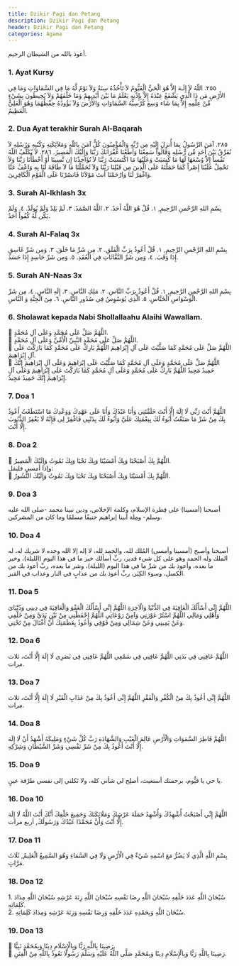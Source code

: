 ```yaml
---
title: Dzikir Pagi dan Petang
description: Dzikir Pagi dan Petang
header: Dzikir Pagi dan Petang
categories: Agama
---
```

<style>
.arx {
	//font-size: 26px;
	cursor: pointer;
}
</style>
<div class="arx">
أعوذ بالله من الشيطان الرجيم.
</div>

### 1. Ayat Kursy
<div class="gdiv">
<div class="arx" onclick="sdiv('d1');">

 ٢٥٥. اللّهُ لاَ إِلَـهَ إِلاَّ هُوَ الْحَيُّ الْقَيُّومُ لاَ تَأْخُذُهُ سِنَةٌ وَلاَ نَوْمٌ لَّهُ مَا فِي السَّمَاوَاتِ وَمَا فِي الأَرْضِ مَن ذَا الَّذِي يَشْفَعُ عِنْدَهُ إِلاَّ بِإِذْنِهِ يَعْلَمُ مَا بَيْنَ أَيْدِيهِمْ وَمَا خَلْفَهُمْ وَلاَ يُحِيطُونَ بِشَيْءٍ مِّنْ عِلْمِهِ إِلاَّ بِمَا شَاء وَسِعَ كُرْسِيُّهُ السَّمَاوَاتِ وَالأَرْضَ وَلاَ يَؤُودُهُ حِفْظُهُمَا وَهُوَ الْعَلِيُّ الْعَظِيمُ.

</div>
<div class="id" id="d1" style="display:none">
255. Allah, tidak ada Tuhan (yang berhak disembah) melainkan Dia Yang Hidup kekal lagi terus menerus mengurus (makhluk-Nya). tidak mengantuk dan tidak tidur. Kepunyaan-Nya apa yang di langit dan di bumi. Tiada yang dapat memberi syafa'at di sisi Allah tanpa izin-Nya? Allah mengetahui apa-apa yang di hadapan mereka dan di belakang mereka, dan mereka tidak mengetahui apa-apa dari ilmu Allah melainkan apa yang dikehendaki-Nya. Kursi Allah meliputi langit dan bumi. Dan Allah tidak merasa berat memelihara keduanya, dan Allah Maha Tinggi lagi Maha Besar.
</div>
</div>

### 2. Dua Ayat terakhir Surah Al-Baqarah
<div class="gdiv">
<div class="arx" onclick="sdiv('d2');">
 ٢٨٥. آمَنَ الرَّسُولُ بِمَا أُنزِلَ إِلَيْهِ مِن رَّبِّهِ وَالْمُؤْمِنُونَ كُلٌّ آمَنَ بِاللّهِ وَمَلآئِكَتِهِ وَكُتُبِهِ وَرُسُلِهِ لاَ نُفَرِّقُ بَيْنَ أَحَدٍ مِّن رُّسُلِهِ وَقَالُواْ سَمِعْنَا وَأَطَعْنَا غُفْرَانَكَ رَبَّنَا وَإِلَيْكَ الْمَصِيرُ.   ٢٨٦. لاَ يُكَلِّفُ اللّهُ نَفْساً إِلاَّ وُسْعَهَا لَهَا مَا كَسَبَتْ وَعَلَيْهَا مَا اكْتَسَبَتْ رَبَّنَا لاَ تُؤَاخِذْنَا إِن نَّسِينَا أَوْ أَخْطَأْنَا رَبَّنَا وَلاَ تَحْمِلْ عَلَيْنَا إِصْراً كَمَا حَمَلْتَهُ عَلَى الَّذِينَ مِن قَبْلِنَا رَبَّنَا وَلاَ تُحَمِّلْنَا مَا لاَ طَاقَةَ لَنَا بِهِ وَاعْفُ عَنَّا وَاغْفِرْ لَنَا وَارْحَمْنَا أَنتَ مَوْلاَنَا فَانصُرْنَا عَلَى الْقَوْمِ الْكَافِرِينَ. 
</div>
<div class="id" id="d2" style="display:none">
285. Rasul telah beriman kepada Al Qur'an yang diturunkan kepadanya dari Tuhannya, demikian pula orang-orang yang beriman. Semuanya beriman kepada Allah, malaikat-malaikat-Nya, kitab-kitab-Nya dan rasul-rasul-Nya. (Mereka mengatakan): "Kami tidak membeda-bedakan antara seseorangpun (dengan yang lain) dari rasul-rasul-Nya", dan mereka mengatakan: "Kami dengar dan kami ta'at." (Mereka berdo'a): "Ampunilah kami ya Tuhan kami dan kepada Engkaulah tempat kembali.",   286. Allah tidak membebani seseorang melainkan sesuai dengan kesanggupannya. Ia mendapat pahala (dari kebajikan) yang diusahakannya dan ia mendapat siksa (dari kejahatan) yang dikerjakannya. (Mereka berdo'a): "Ya Tuhan kami, janganlah Engkau hukum kami jika kami lupa atau kami tersalah. Ya Tuhan kami, janganlah Engkau bebankan kepada kami beban yang berat sebagaimana Engkau bebankan kepada orang-orang sebelum kami. Ya Tuhan kami, janganlah Engkau pikulkan kepada kami apa yang tak sanggup kami memikulnya. Beri ma'aflah kami. ampunilah kami. dan rahmatilah kami. Engkaulah Penolong kami, maka tolonglah kami terhadap kaum yang kafir.".
</div>
</div>

### 3. Surah Al-Ikhlash 3x
<div class="gdiv">
<div class="arx" onclick="sdiv('d3');">
بِسْمِ اللهِ الرَّحْمنِ الرَّحِيمِ,   ١. قُلْ هُوَ اللَّهُ أَحَدٌ.  ٢. اللَّهُ الصَّمَدُ.  ٣. لَمْ يَلِدْ وَلَمْ يُولَدْ.  ٤. وَلَمْ يَكُن لَّهُ كُفُواً أَحَدٌ.    
</div>
<div class="id" id="d3" style="display:none">
1. Katakanlah: "Dia-lah Allah, Yang Maha Esa. 2. Allah adalah Tuhan yang bergantung kepada-Nya segala sesuatu. 3. Dia tiada beranak dan tidak pula diperanakkan, 4. dan tidak ada seorangpun yang setara dengan Dia".
</div>
</div>

### 4. Surah Al-Falaq 3x
<div class="gdiv">
<div class="arx" onclick="sdiv('d4');">
بِسْمِ اللهِ الرَّحْمنِ الرَّحِيمِ,   ١. قُلْ أَعُوذُ بِرَبِّ الْفَلَقِ.  ٢. مِن شَرِّ مَا خَلَقَ.  ٣. وَمِن شَرِّ غَاسِقٍ إِذَا وَقَبَ.  ٤. وَمِن شَرِّ النَّفَّاثَاتِ فِي الْعُقَدِ.  ٥. وَمِن شَرِّ حَاسِدٍ إِذَا حَسَدَ.     
</div>
<div class="id" id="d4" style="display:none">
1. Katakanlah: "Aku berlindung kepada Tuhan Yang Menguasai subuh, 2. dari kejahatan makhluk-Nya, 3. dan dari kejahatan malam apabila telah gelap gulita, 4. dan dari kejahatan wanita-wanita tukang sihir yang menghembus pada buhul-buhul, 5. dan dari kejahatan pendengki bila ia dengki". 
</div>
</div>


### 5. Surah AN-Naas 3x
<div class="gdiv">
<div class="arx" onclick="sdiv('d5');">
بِسْمِ اللهِ الرَّحْمنِ الرَّحِيمِ,   ١. قُلْ أَعُوذُ بِرَبِّ النَّاسِ.  ٢. مَلِكِ النَّاسِ.  ٣. إِلَهِ النَّاسِ.  ٤. مِن شَرِّ الْوَسْوَاسِ الْخَنَّاسِ.  ٥. الَّذِي يُوَسْوِسُ فِي صُدُورِ النَّاسِ.  ٦. مِنَ الْجِنَّةِ وَ النَّاسِ.    
</div>
<div class="id" id="d5" style="display:none">
1. Katakanlah: "Aku berlidung kepada Tuhan (yang memelihara dan menguasai) manusia. 2. Raja manusia. 3. Sembahan manusia. 4. Dari kejahatan (bisikan) syaitan yang biasa bersembunyi, 5. yang membisikkan (kejahatan) ke dalam dada manusia, 6. dari jin dan manusia.
</div>
</div>

### 6. Sholawat kepada Nabi Shollallaahu Alaihi Wawallam.
<div class="gdiv">
<div class="arx" onclick="sdiv('d6');">
📌  اللَّهُمَّ صَلِّ عَلَى مُحَمَّدٍ وَعَلَى آلِ مُحَمَّدٍ.<br />
📌  اللَّهُمَّ صَلِّ عَلَى مُحَمَّدٍ النَّبِيِّ الْأُمِّيِّ وَعَلَى آلِ مُحَمَّدٍ.<br />
📌  اللَّهُمَّ صَلِّ عَلَى مُحَمَّدٍ كَمَا صَلَّيْتَ عَلَى آلِ إِبْرَاهِيمَ اللَّهُمَّ بَارِكْ عَلَى مُحَمَّدٍ كَمَا بَارَكْتَ عَلَى آلِ إِبْرَاهِيمَ.<br />
📌  اللَّهُمَّ صَلِّ عَلَى مُحَمَّدٍ وَعَلَى آلِ مُحَمَّدٍ كَمَا صَلَّيْتَ عَلَى إِبْرَاهِيمَ وَعَلَى آلِ إِبْرَاهِيمَ إِنَّكَ حَمِيدٌ مَجِيدٌ اللَّهُمَّ بَارِكْ عَلَى مُحَمَّدٍ وَعَلَى آلِ مُحَمَّدٍ كَمَا بَارَكْتَ عَلَى إِبْرَاهِيمَ وَعَلَى آلِ إِبْرَاهِيمَ إِنَّكَ حَمِيدٌ مَجِيدٌ.
</div>
<div class="id" id="d6" style="display:none">
Ya Allah berilah shalawat kepada Muhammad dan kepada keluarga Muhammad sebagaimana Engkau telah memberi shalawat kepada Ibrahiim dan kepada keluarga Ibrahim, sesungguhnya Engkah Maha Terpuji dan Maha Mulia. Ya Allah berilah barakah kepada Muhammad dan keluarga Muhammad sebagaimana Engkau telah memberi barakah kepada Ibrahim dan kepada keluarga Ibrahim, sesungguhnya Engkah Maha Terpuji dan Maha Mulia
</div>
</div>

### 7. Doa 1
<div class="gdiv">
<div class="arx" onclick="sdiv('d7');">
اللَّهُمَّ أَنْتَ رَبِّي لَا إِلَهَ إِلَّا أَنْتَ خَلَقْتَنِي وَأَنَا عَبْدُكَ وَأَنَا عَلَى عَهْدِكَ وَوَعْدِكَ مَا اسْتَطَعْتُ أَعُوذُ بِكَ مِنْ شَرِّ مَا صَنَعْتُ أَبُوءُ لَكَ بِنِعْمَتِكَ عَلَيَّ وَأَبُوءُ لَكَ بِذَنْبِي فَاغْفِرْ لِي فَإِنَّهُ لَا يَغْفِرُ الذُّنُوبَ إِلَّا أَنْتَ.
</div>
<div class="id" id="d7" style="display:none">
Ya Allah, Engkau adalah Tuhanku, tidak ada Tuhan yang berhak diibadahi selain Engkau. Engkau telah menciptakanku dan aku adalah hamba-Mu. Aku menetapi perjanjian-Mu dan janji-Mu sesuai dengan kemampuanku. Aku berlindung kepada-Mu dari keburukan perbuatanku, aku mengakui dosaku kepada-Mu dan aku akui nikmat-Mu kepadaku, maka ampunilah aku. Sebab tidak ada yang dapat mengampuni dosa selain-Mu
</div>
</div>

### 8. Doa 2 
<div class="gdiv">
<div class="arx" onclick="sdiv('d8');">
📌  اللَّهُمَّ بِكَ أَصْبَحْنَا وَبِكَ أَمْسَيْنَا وَبِكَ نَحْيَا وَبِكَ نَمُوتُ وَإِلَيْكَ الْمَصِيرُ.<br />
وإذا أمسى فليقل:<br />
📌  اللَّهُمَّ بِكَ أَمْسَيْنَا وَبِكَ أَصْبَحْنَا وَبِكَ نَحْيَا وَبِكَ نَمُوتُ وَإِلَيْكَ النُّشُورُ.
</div>
<div class="id" id="d8" style="display:none">
Yang Allah dengan pertolonganMu kami berada di pagi hari, dan dengan pertolonganMu kami berada di sore hari, dan dengan kehendakMu kami hidup serta mati, dan kepada-Mu kami dikumpulkan
</div>
</div>

### 9. Doa 3 
<div class="gdiv">
<div class="arx" onclick="sdiv('d9');">
أصبحنا (أمسينا) على فِطرة الإسلام، وكلمة الإخلاص، ودين نبينا محمد -صلى الله عليه وسلم- ومِلة أبينا إبراهيم حنيفًا مسلمًا وما كان من المشركين.
</div>
<div class="id" id="d9" style="display:none">
Di waktu pagi kami memegang agama Islam, kalimat ikhlas agama Nabi kita Muhammad Shallallahu 'alaihi wasallam dan agama bapak kami Ibrahim, di atas jalan yang lurus, dan tidak tergolong orang-orang musyrik.
</div>
</div>

### 10. Doa 4
<div class="gdiv">
<div class="arx" onclick="sdiv('d10');">
أصبحنا وأصبح (أمسينا وأمسى) المُلك لله، والحمد لله، لا إله إلا الله وحده لا شريك له، له الملك وله الحمد وهو على كل شيء قدير، ربِّ أسألك خير ما في هذا اليوم (الليلة)، وخير ما بعده، وأعوذ بك من شرِّ ما في هذا اليوم (الليلة)، وشر ما بعده، ربِّ أعوذ بك من الكسل، وسوء الكِبَر، ربِّ أعوذ بك من عذابٍ في النار وعذاب في القبر.
</div>
<div class="id" id="d10" style="display:none">
Kami memasuki pagi hari (sore hari) dan pada pagi hari ini (sore ini) jagad raya tetap milik Allah. Segala puji bagi Allah tiada Tuhan selain Allah, Dialah yang Esa, tiada sekutu bagi-Nya. Bagi-Nyalah semua kekuasaan dan pujian, dan Dialah yang berkuasa atas segala sesuatu. Ya Allah, aku mohon kepada-Mu dari kebaikan hari ini (malam ini) dan kebaikan sesudahnya. Aku berlindung kepada-Mu dari kejahatan yang ada pada hari ini (malam ini) dan kejahatan sesudahnya. Dan aku berlindung kepada-Mu dari kemalasan, kesengsaraan di masa tua. Ya Allah, Aku berlindung kepada-Mu dari adzab neraka dan adzab di dalam kubur
</div>
</div>


### 11. Doa 5
<div class="gdiv">
<div class="arx" onclick="sdiv('d11');">
اللَّهُمَّ إِنِّي أَسْأَلُكَ الْعَافِيَةَ فِي الدُّنْيَا وَالْآخِرَةِ اللَّهُمَّ إِنِّي أَسْأَلُكَ الْعَفْوَ وَالْعَافِيَةَ فِي دِينِي وَدُنْيَايَ وَأَهْلِي وَمَالِي اللَّهُمَّ اسْتُرْ عَوْرَتِي  وَآمِنْ رَوْعَاتِي اللَّهُمَّ احْفَظْنِي مِنْ بَيْنِ يَدَيَّ وَمِنْ خَلْفِي وَعَنْ يَمِينِي وَعَنْ شِمَالِي وَمِنْ فَوْقِي وَأَعُوذُ بِعَظَمَتِكَ أَنْ أُغْتَالَ مِنْ تَحْتِي.
</div>
<div class="id" id="d11" style="display:none">
Ya Allah, aku memohon kepada-mu keselamatan di dunia dan di akhirat. Ya Allah, aku mohon kepada-Mu pemaafan dan keselamatan dalam agama, dunia, keluarga dan harta. Ya Allah, tutupilah auratku, dan amankanlah aku dari rasa takut. Ya Allah, jagalah aku dari depan, belakang, sisi kanan, sisi kiri, dan dari atas. Aku berlindung kepada-Mu dengan kebesaran-Mu agar aku tidak diserang dari arah bawah.
</div>
</div>

### 12. Doa 6
<div class="gdiv">
<div class="arx" onclick="sdiv('d12');">
اللَّهُمَّ عَافِنِي فِي بَدَنِي اللَّهُمَّ عَافِنِي فِي سَمْعِي اللَّهُمَّ عَافِنِي فِي بَصَرِي لَا إِلَهَ إِلَّا أَنْتَ،   ثلاث مرات.
</div>
<div class="id" id="d12" style="display:none">
Ya Allah, perbaikilah (sehatkanlah) tubuhku, perbaikilah (sehatkanlah) pendengaranku, perbaikilah (sehatkanlah) penglihatanku, tidak ada Tuhan selain Engkau.
</div>
</div>

### 13. Doa 7
<div class="gdiv">
<div class="arx" onclick="sdiv('d13');">
اللَّهُمَّ إِنِّي أَعُوذُ بِكَ مِنْ الْكُفْرِ وَالْفَقْرِ اللَّهُمَّ إِنِّي أَعُوذُ بِكَ مِنْ عَذَابِ الْقَبْرِ لَا إِلَهَ إِلَّا أَنْتَ،   ثلاث مرات.
</div>
<div class="id" id="d13" style="display:none">
Ya Allah, aku berlindung kepada-Mu dari kekafiran dan kemiskinan. Ya Allah, aku berlindung kepada-Mu dari siksa kubur, tidak ada Tuhan yang berhak diibadahi selain Engkau.
</div>
</div>

### 14. Doa 8
<div class="gdiv">
<div class="arx" onclick="sdiv('d14');">
 اللَّهُمَّ فَاطِرَ السَّمَوَاتِ وَالْأَرْضِ عَالِمَ الْغَيْبِ وَالشَّهَادَةِ رَبَّ كُلِّ شَيْءٍ وَمَلِيكَهُ أَشْهَدُ أَنْ لَا إِلَهَ إِلَّا أَنْتَ أَعُوذُ بِكَ مِنْ شَرِّ نَفْسِي وَشَرِّ الشَّيْطَانِ وَشِرْكِهِ.
</div>
<div class="id" id="d14" style="display:none">
Ya Allah, pencipta langit dan bumi, yang Maha Mengetahui yang Ghaib dan yang nyata. Tuhan Pengatur segala sesuatu dan Rajanya. Aku bersaksi bahwa tidak ada Tuhan selain Engkau, aku berlindung kepada-Mu dari keburukan diriku, kejahatan setan dan sekutunya.
</div>
</div>


### 15. Doa 9
<div class="gdiv">
<div class="arx" onclick="sdiv('d15');">
يا حي يا قيُّوم، برحمتك أستغيث، أصلِح لي شأني كله، ولا تَكلني إلى نفسي طرْفة عينٍ.
</div>
<div class="id" id="d15" style="display:none">
Wahai Yang Maha Hidup, wahai Yang Berdiri Sendiri tidak butuh segala sesuatu, dengan rahmat-Mu aku minta pertolongan, perbaikilah segala urusanku dan jangan diserahkan kepadaku sekali pun sekejap mata tanpa mendapat pertolongan dari-Mu.
</div>
</div>

### 16. Doa 10
<div class="gdiv">
<div class="arx" onclick="sdiv('d16');">
اللَّهُمَّ إِنِّي أَصْبَحْتُ أُشْهِدُكَ وَأُشْهِدُ حَمَلَةَ عَرْشِكَ وَمَلَائِكَتَكَ وَجَمِيعَ خَلْقِكَ أَنَّكَ أَنْتَ اللَّهُ لَا إِلَهَ إِلَّا أَنْتَ وَأَنَّ مُحَمَّدًا عَبْدُكَ وَرَسُولُكَ,  أربع مرات.
</div>
<div class="id" id="d16" style="display:none">
Ya Allah, aku berada di waktu pagi bersaksi atas-Mu, dan kepada para pembawa Arsy-Mu, kepada semua malaikat, dan kepada semua mahkluk-Mu, bahwa Engkau adalah Allah yang tidak ada Tuhan selain Engkau, dan Muhammad adalah hamba dan Rasul-Mu.
</div>
</div>

### 17. Doa 11
<div class="gdiv">
<div class="arx" onclick="sdiv('d17');">
بِسْمِ اللَّهِ الَّذِي لَا يَضُرُّ مَعَ اسْمِهِ شَيْءٌ فِي الْأَرْضِ وَلَا فِي السَّمَاءِ وَهُوَ السَّمِيعُ الْعَلِيمُ,  ثَلَاثَ مَرَّاتٍ.
</div>
<div class="id" id="d17" style="display:none">
Dengan nama Allah yang tidak ada sesuatu pun di bumi dan di langit yang bisa memberikan bahaya. Dan Dia Maha Mendengar lagi Maha Mengetahui
</div>
</div>


### 18. Doa 12
<div class="gdiv">
<div class="arx" onclick="sdiv('d18');">
1. سُبْحَانَ اللَّهِ عَدَدَ خَلْقِهِ سُبْحَانَ اللَّهِ رِضَا نَفْسِهِ سُبْحَانَ اللَّهِ زِنَةَ عَرْشِهِ سُبْحَانَ اللَّهِ مِدَادَ كَلِمَاتِهِ. <br />
2. سُبْحَانَ اللَّهِ وَبِحَمْدِهِ عَدَدَ خَلْقِهِ وَرِضَا نَفْسِهِ وَزِنَةَ عَرْشِهِ وَمِدَادَ كَلِمَاتِهِ.
</div>
<div class="id" id="d18" style="display:none">
Maha suci Allah sebanyak hitungan makhluk-Nya. Maha Suci Allah menurut keridlaan-Nya. Maha Suci Allah menurut kebesaran arasy-Nya. Maha Suci Allah sebanyak paparan kelimat-Nya.
</div>
</div>

### 19. Doa 13
<div class="gdiv">
<div class="arx" onclick="sdiv('d19');">
📌  رَضِينَا بِاللَّهِ رَبًّا وَبِالْإِسْلَامِ دِينًا وَبِمُحَمَّدٍ نَبِيًّا.<br />
📌  رَضِينَا بِاللَّهِ رَبًّا وَبِالْإِسْلَامِ دِينًا وَبِمُحَمَّدٍ صَلَّى اللَّهُ عَلَيْهِ وَسَلَّمَ رَسُولًا نَعُوذُ بِاللَّهِ مِنْ الْفِتَنِ.
</div>
<div class="id" id="d19" style="display:none">
Kami ridha Allah sebagai Tuhan, Islam sebagai agama, dan Muhammad shallallahu 'alaihi wasallam sebagai utusan, kami berlindung kepada Allah dari fitnah.
</div>
</div>

<!--
### 3. Doa 
<div class="gdiv">
<div class="arx" onclick="sdiv('d1');">

</div>
<div class="id" id="d1" style="display:none">

</div>
</div>

### 3. Surah 
<div class="gdiv">
<div class="arx" onclick="sdiv('d5');>

</div>
<div class="id" id="d5" style="display:none">

</div>
</div>

-->



